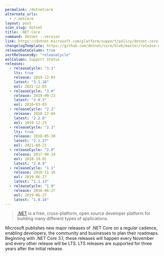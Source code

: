 ```yaml
---
permalink: /dotnetcore
alternate_urls:
  - /.netcore
layout: post
icon_slug: dotnet
title: .NET Core
command: dotnet --version
link: https://dotnet.microsoft.com/platform/support/policy/dotnet-core
changelogTemplate: https://github.com/dotnet/core/blob/master/release-notes/__RELEASE_CYCLE__/__LATEST__/__LATEST__.md
releaseDateColumn: true
sortReleasesBy: "releaseCycle"
eolColumn: Support Status
releases:
  - releaseCycle: "3.1"
    lts: true
    release: 2019-12-03
    latest: "3.1.16"
    eol: 2022-12-03
  - releaseCycle: "3.0"
    release: 2019-09-23
    latest: "3.0.3"
    eol: 2020-03-03
  - releaseCycle: "2.2"
    release: 2018-12-04
    latest: "2.2.8"
    eol: 2019-12-23
  - releaseCycle: "2.1"
    lts: true
    release: 2018-05-30
    latest: "2.1.27"
    eol: 2021-08-21
  - releaseCycle: "2.0"
    release: 2017-08-14
    eol: 2018-10-01
    latest: "2.0.9"
  - releaseCycle: "1.1"
    release: 2016-11-16
    eol: 2019-06-27
    latest: "1.1.13"
  - releaseCycle: "1.0"
    release: 2016-06-27
    eol: 2019-06-27
    latest: "1.0.16"
---
```


> [.NET](https://dotnet.microsoft.com/) is a free, cross-platform, open source developer platform for building many different types of applications.

Microsoft publishes new major releases of .NET Core on a regular cadence, enabling developers, the community and businesses to plan their roadmaps. Beginning with .NET Core 3.1, these releases will happen every November and every other release will be LTS. LTS releases are supported for three years after the initial release.
